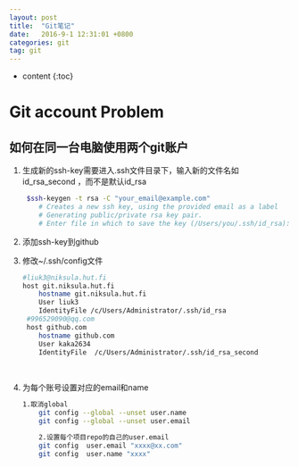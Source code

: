 ```yaml
---
layout: post
title:  "Git笔记"
date:   2016-9-1 12:31:01 +0800
categories: git
tag: git
---
```


* content
{:toc}


# Git account Problem

## 如何在同一台电脑使用两个git账户

1. 生成新的ssh-key需要进入.ssh文件目录下，输入新的文件名如id_rsa_second ，而不是默认id_rsa

   ```sh
    $ssh-keygen -t rsa -C "your_email@example.com"
       # Creates a new ssh key, using the provided email as a label
       # Generating public/private rsa key pair.
       # Enter file in which to save the key (/Users/you/.ssh/id_rsa): id_rsa_second
   ```

2. 添加ssh-key到github

3. 修改~/.ssh/config文件

   ```sh
   #liuk3@niksula.hut.fi
   host git.niksula.hut.fi
       hostname git.niksula.hut.fi
       User liuk3
       IdentityFile /c/Users/Administrator/.ssh/id_rsa
    #996529090@qq.com
    host github.com
       hostname github.com
       User kaka2634
       IdentityFile  /c/Users/Administrator/.ssh/id_rsa_second
   ```

   ​

4. 为每个账号设置对应的email和name

   ```sh
   1.取消global
       git config --global --unset user.name
       git config --global --unset user.email

       2.设置每个项目repo的自己的user.email
       git config  user.email "xxxx@xx.com"
       git config  user.name "xxxx"
   ```

   ​